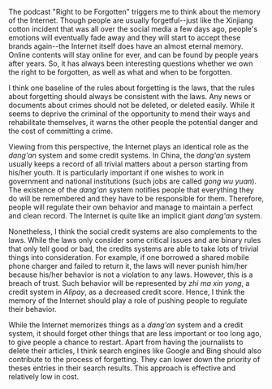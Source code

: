 The podcast "Right to be Forgotten" triggers me to think about the memory of the Internet. Though people are usually forgetful--just like the Xinjiang cotton incident that was all over the social media a few days ago, people's emotions will eventually fade away and they will start to accept these brands again--the Internet itself does have an almost eternal memory. Online contents will stay online for ever, and can be found by people years after years. So, it has always been interesting questions whether we own the right to be forgotten, as well as what and when to be forgotten.

I think one baseline of the rules about forgetting is the laws, that the rules about forgetting should always be consistent with the laws. Any news or documents about crimes should not be deleted, or deleted easily. While it seems to deprive the criminal of the opportunity to mend their ways and rehabilitate themselves, it warns the other people the potential danger and the cost of committing a crime.

Viewing from this perspective, the Internet plays an identical role as the *dang'an* system and some credit systems. In China, the *dang'an* system usually keeps a record of all trivial matters about a person starting from his/her youth. It is particularly important if one wishes to work in government and national institutions (such jobs are called *gong wu yuan*). The existence of the *dang'an* system notifies people that everything they do will be remembered and they have to be responsible for them. Therefore, people will regulate their own behavior and manage to maintain a perfect and clean record. The Internet is quite like an implicit giant *dang'an* system.

Nonetheless, I think the social credit systems are also complements to the laws. While the laws only consider some critical issues and are binary rules that only tell good or bad, the credits systems are able to take lots of trivial things into consideration. For example, if one borrowed a shared mobile phone charger and failed to return it, the laws will never punish him/her because his/her behavior is not a violation to any laws. However, this is a breach of trust. Such behavior will be represented by *zhi ma xin yong*, a credit system in *Alipay*, as a decreased credit score. Hence, I think the memory of the Internet should play a role of pushing people to regulate their behavior.

While the Internet memorizes things as a *dang'an* system and a credit system, it should forget other things that are less important or too long ago, to give people a chance to restart. Apart from having the journalists to delete their articles, I think search engines like Google and Bing should also contribute to the process of forgetting. They can lower down the priority of theses entries in their search results. This approach is effective and relatively low in cost.

